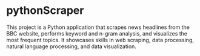 # pythonScraper
This project is a Python application that scrapes news headlines from the BBC website, performs keyword and n-gram analysis, and visualizes the most frequent topics. It showcases skills in web scraping, data processing, natural language processing, and data visualization.
